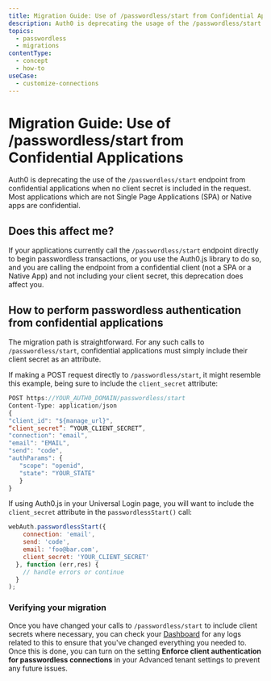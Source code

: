 ```yaml
---
title: Migration Guide: Use of /passwordless/start from Confidential Applications
description: Auth0 is deprecating the usage of the /passwordless/start endpoint from confidential applications without a client secret in the request.
topics:
  - passwordless
  - migrations
contentType:
  - concept
  - how-to
useCase:
  - customize-connections
---
```


# Migration Guide: Use of /passwordless/start from Confidential Applications

Auth0 is deprecating the use of the `/passwordless/start` endpoint from confidential applications when no client secret is included in the request. Most applications which are not Single Page Applications (SPA) or Native apps are confidential.

## Does this affect me?

If your applications currently call the `/passwordless/start` endpoint directly to begin passwordless transactions, or you use the Auth0.js library to do so, and you are calling the endpoint from a confidential client (not a SPA or a Native App) and not including your client secret, this deprecation does affect you.

## How to perform passwordless authentication from confidential applications

The migration path is straightforward. For any such calls to `/passwordless/start`, confidential applications must simply include their client secret as an attribute.

If making a POST request directly to `/passwordless/start`, it might resemble this example, being sure to include the `client_secret` attribute: 

```js
POST https://YOUR_AUTH0_DOMAIN/passwordless/start
Content-Type: application/json
{
"client_id": "${manage_url}",
“client_secret”: “YOUR_CLIENT_SECRET”,
"connection": "email",
"email": "EMAIL",
"send": "code",
"authParams": { 
   "scope": "openid",
   "state": "YOUR_STATE"
   }
}
```

If using Auth0.js in your Universal Login page, you will want to include the `client_secret` attribute in the `passwordlessStart()` call:

```js
webAuth.passwordlessStart({
    connection: 'email',
    send: 'code',
    email: 'foo@bar.com',
    client_secret: 'YOUR_CLIENT_SECRET'
  }, function (err,res) {
    // handle errors or continue
  }
);
```

### Verifying your migration

Once you have changed your calls to `/passwordless/start` to include client secrets where necessary, you can check your [Dashboard](${manage_url}/#/logs) for any logs related to this to ensure that you've changed everything you needed to. Once this is done, you can turn on the setting **Enforce client authentication for passwordless connections** in your Advanced tenant settings to prevent any future issues.
